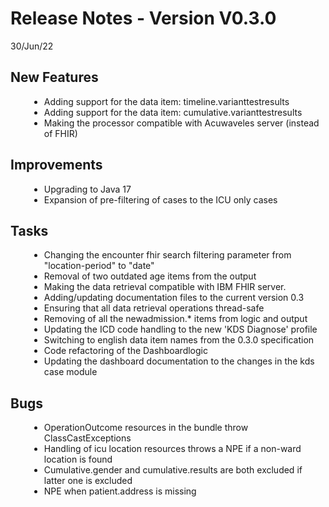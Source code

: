 # Release Notes - Version V0.3.0

30/Jun/22

## New Features

<div style='margin-left:30px;'>

* Adding support for the data item: timeline.varianttestresults
* Adding support for the data item: cumulative.varianttestresults
* Making the processor compatible with Acuwaveles server (instead of FHIR)

</div>

## Improvements

<div style='margin-left:30px;'>

* Upgrading to Java 17
* Expansion of pre-filtering of cases to the ICU only cases

</div>

## Tasks

<div style='margin-left:30px;'>

* Changing the encounter fhir search filtering parameter from &quot;location-period&quot; to
  &quot;date&quot;
* Removal of two outdated age items from the output
* Making the data retrieval compatible with IBM FHIR server.
* Adding/updating documentation files to the current version 0.3
* Ensuring that all data retrieval operations thread-safe
* Removing of all the newadmission.* items from logic and output
* Updating the ICD code handling to the new 'KDS Diagnose' profile
* Switching to english data item names from the 0.3.0 specification
* Code refactoring of the Dashboardlogic
* Updating the dashboard documentation to the changes in the kds case module

</div>

## Bugs

<div style='margin-left:30px;'>

* OperationOutcome resources in the bundle throw ClassCastExceptions
* Handling of icu location resources throws a NPE if a non-ward location is found
* Cumulative.gender and cumulative.results are both excluded if latter one is excluded
* NPE when patient.address is missing

</div>

